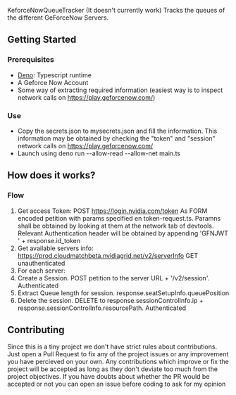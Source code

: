 KeforceNowQueueTracker
 (It doesn't currently work)
 Tracks the queues of the different GeForceNow Servers.

## Getting Started

### Prerequisites

 - [Deno](https://deno.land/#installation): Typescript runtime
 - A Geforce Now Account
 - Some way of extracting required information (easiest way is to inspect network calls on https://play.geforcenow.com/)

### Use
 - Copy the secrets.json to mysecrets.json and fill the information. This information may be obtained by checking the "token" and "session" network calls on https://play.geforcenow.com/
 - Launch using deno run --allow-read --allow-net main.ts

## How does it works?

### Flow
1. Get access Token:
POST https://login.nvidia.com/token
As FORM encoded petition with params specified en token-request.ts.
Paramns shall be obtained by looking at them at the network tab of devtools.
Relevant Authentication header will be obtained by appending 'GFNJWT ' + response.id_token
2. Get available servers info: https://prod.cloudmatchbeta.nvidiagrid.net/v2/serverInfo GET unauthenticated
3. For each server:
4. Create a Session. POST petition to the server URL + '/v2/session'. Authenticated
5. Extract Queue length for session. response.seatSetupInfo.queuePosition
6. Delete the session. DELETE to response.sessionControlInfo.ip + response.sessionControlInfo.resourcePath. Authenticated

## Contributing
Since this is a tiny project we don't have strict rules about contributions. Just open a Pull Request to fix any of the project issues or any improvement you have percieved on your own. Any contributions which improve or fix the project will be accepted as long as they don't deviate too much from the project objectives. If you have doubts about whether the PR would be accepted or not you can open an issue before coding to ask for my opinion
